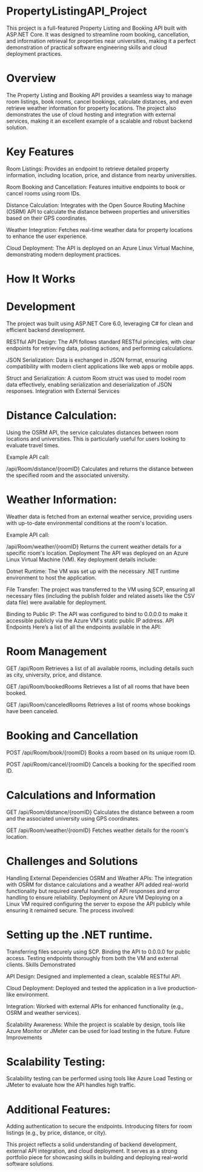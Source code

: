 # PropertyListingAPI_Project

This project is a full-featured Property Listing and Booking API built with ASP.NET Core. It was designed to streamline room booking, cancellation, and information retrieval for properties near universities, making it a perfect demonstration of practical software engineering skills and cloud deployment practices.

# Overview

The Property Listing and Booking API provides a seamless way to manage room listings, book rooms, cancel bookings, calculate distances, and even retrieve weather information for property locations. The project also demonstrates the use of cloud hosting and integration with external services, making it an excellent example of a scalable and robust backend solution.

# Key Features
Room Listings: Provides an endpoint to retrieve detailed property information, including location, price, and distance from nearby universities.

Room Booking and Cancellation: Features intuitive endpoints to book or cancel rooms using room IDs.

Distance Calculation: Integrates with the Open Source Routing Machine (OSRM) API to calculate the distance between properties and universities based on their GPS coordinates.

Weather Integration: Fetches real-time weather data for property locations to enhance the user experience.

Cloud Deployment: The API is deployed on an Azure Linux Virtual Machine, demonstrating modern deployment practices.

# How It Works
# Development
The project was built using ASP.NET Core 6.0, leveraging C# for clean and efficient backend development.

RESTful API Design: The API follows standard RESTful principles, with clear endpoints for retrieving data, posting actions, and performing calculations.

JSON Serialization: Data is exchanged in JSON format, ensuring compatibility with modern client applications like web apps or mobile apps.

Struct and Serialization: A custom Room struct was used to model room data effectively, enabling serialization and deserialization of JSON responses.
Integration with External Services

# Distance Calculation:
Using the OSRM API, the service calculates distances between room locations and universities. This is particularly useful for users looking to evaluate travel times.

Example API call:

/api/Room/distance/{roomID}
Calculates and returns the distance between the specified room and the associated university.

# Weather Information:
Weather data is fetched from an external weather service, providing users with up-to-date environmental conditions at the room's location.

Example API call:

/api/Room/weather/{roomID}
Returns the current weather details for a specific room's location.
Deployment
The API was deployed on an Azure Linux Virtual Machine (VM). Key deployment details include:

Dotnet Runtime: The VM was set up with the necessary .NET runtime environment to host the application.

File Transfer: The project was transferred to the VM using SCP, ensuring all necessary files (including the publish folder and related assets like the CSV data file) were available for deployment.

Binding to Public IP: The API was configured to bind to 0.0.0.0 to make it accessible publicly via the Azure VM's static public IP address.
API Endpoints
Here’s a list of all the endpoints available in the API:

# Room Management
GET /api/Room
Retrieves a list of all available rooms, including details such as city, university, price, and distance.

GET /api/Room/bookedRooms
Retrieves a list of all rooms that have been booked.

GET /api/Room/canceledRooms
Retrieves a list of rooms whose bookings have been canceled.

# Booking and Cancellation
POST /api/Room/book/{roomID}
Books a room based on its unique room ID.

POST /api/Room/cancel/{roomID}
Cancels a booking for the specified room ID.

# Calculations and Information
GET /api/Room/distance/{roomID}
Calculates the distance between a room and the associated university using GPS coordinates.

GET /api/Room/weather/{roomID}
Fetches weather details for the room's location.

# Challenges and Solutions
Handling External Dependencies
OSRM and Weather APIs: The integration with OSRM for distance calculations and a weather API added real-world functionality but required careful handling of API responses and error handling to ensure reliability.
Deployment on Azure VM
Deploying on a Linux VM required configuring the server to expose the API publicly while ensuring it remained secure. The process involved:

# Setting up the .NET runtime.
Transferring files securely using SCP.
Binding the API to 0.0.0.0 for public access.
Testing endpoints thoroughly from both the VM and external clients.
Skills Demonstrated

API Design: Designed and implemented a clean, scalable RESTful API.

Cloud Deployment: Deployed and tested the application in a live production-like environment.

Integration: Worked with external APIs for enhanced functionality (e.g., OSRM and weather services).

Scalability Awareness: While the project is scalable by design, tools like Azure Monitor or JMeter can be used for load testing in the future.
Future Improvements

# Scalability Testing:
Scalability testing can be performed using tools like Azure Load Testing or JMeter to evaluate how the API handles high traffic.

# Additional Features:
Adding authentication to secure the endpoints.
Introducing filters for room listings (e.g., by price, distance, or city).

This project reflects a solid understanding of backend development, external API integration, and cloud deployment. It serves as a strong portfolio piece for showcasing skills in building and deploying real-world software solutions.
